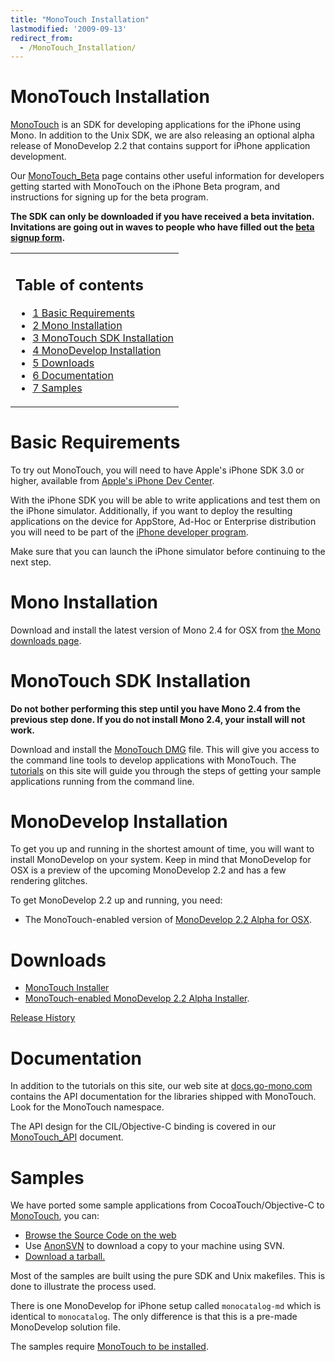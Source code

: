```yaml
---
title: "MonoTouch Installation"
lastmodified: '2009-09-13'
redirect_from:
  - /MonoTouch_Installation/
---
```


MonoTouch Installation
======================

[MonoTouch](/MonoTouch) is an SDK for developing applications for the iPhone using Mono. In addition to the Unix SDK, we are also releasing an optional alpha release of MonoDevelop 2.2 that contains support for iPhone application development.

Our [MonoTouch_Beta](/MonoTouch_Beta) page contains other useful information for developers getting started with MonoTouch on the iPhone Beta program, and instructions for signing up for the beta program.

**The SDK can only be downloaded if you have received a beta invitation. Invitations are going out in waves to people who have filled out the [beta signup form](http://spreadsheets.google.com/viewform?hl=en&formkey=dHRXeFI5b1NjUWdRRkpiSmxkanh6T1E6MA..).**

<table>
<col width="100%" />
<tbody>
<tr class="odd">
<td align="left"><h2>Table of contents</h2>
<ul>
<li><a href="#basic-requirements">1 Basic Requirements</a></li>
<li><a href="#mono-installation">2 Mono Installation</a></li>
<li><a href="#monotouch-sdk-installation">3 MonoTouch SDK Installation</a></li>
<li><a href="#monodevelop-installation">4 MonoDevelop Installation</a></li>
<li><a href="#downloads">5 Downloads</a></li>
<li><a href="#documentation">6 Documentation</a></li>
<li><a href="#samples">7 Samples</a></li>
</ul></td>
</tr>
</tbody>
</table>

Basic Requirements
==================

To try out MonoTouch, you will need to have Apple's iPhone SDK 3.0 or higher, available from [Apple's iPhone Dev Center](http://developer.apple.com/iphone/).

With the iPhone SDK you will be able to write applications and test them on the iPhone simulator. Additionally, if you want to deploy the resulting applications on the device for AppStore, Ad-Hoc or Enterprise distribution you will need to be part of the [iPhone developer program](http://developer.apple.com/iphone/program/).

Make sure that you can launch the iPhone simulator before continuing to the next step.

Mono Installation
=================

Download and install the latest version of Mono 2.4 for OSX from [the Mono downloads page](/download/).

MonoTouch SDK Installation
==========================

**Do not bother performing this step until you have Mono 2.4 from the previous step done. If you do not install Mono 2.4, your install will not work.**

Download and install the [MonoTouch DMG](http://www.go-mono.com/monotouch-download/monotouch-0.9.10-20090913-0.pkg) file. This will give you access to the command line tools to develop applications with MonoTouch. The [tutorials](/MonoTouch_Tutorials) on this site will guide you through the steps of getting your sample applications running from the command line.

MonoDevelop Installation
========================

To get you up and running in the shortest amount of time, you will want to install MonoDevelop on your system. Keep in mind that MonoDevelop for OSX is a preview of the upcoming MonoDevelop 2.2 and has a few rendering glitches.

To get MonoDevelop 2.2 up and running, you need:

-   The MonoTouch-enabled version of [MonoDevelop 2.2 Alpha for OSX](http://go-mono.com/archive/MonoDevelop-MonoTouch-Preview-20090904-0.dmg).

Downloads
=========

-   [MonoTouch Installer](http://www.go-mono.com/monotouch-download/monotouch-0.9.10-20090913-0.pkg)
-   [MonoTouch-enabled MonoDevelop 2.2 Alpha Installer](http://go-mono.com/archive/MonoDevelop-MonoTouch-Preview-20090904-0.dmg).

[Release History](/MonoTouch_ReleaseNotes)

Documentation
=============

In addition to the tutorials on this site, our web site at [docs.go-mono.com](http://docs.go-mono.com/) contains the API documentation for the libraries shipped with MonoTouch. Look for the MonoTouch namespace.

The API design for the CIL/Objective-C binding is covered in our [MonoTouch_API](/MonoTouch_API) document.

Samples
=======

We have ported some sample applications from CocoaTouch/Objective-C to [MonoTouch](/MonoTouch), you can:

-   [Browse the Source Code on the web](http://anonsvn.mono-project.com/viewvc/trunk/monotouch/samples/)
-   Use [AnonSVN](/SourceCodeRepository) to download a copy to your machine using SVN.
-   [Download a tarball.](http://www.go-mono.com/archive/monotouch-samples-2009-09-11.tar.gz)

Most of the samples are built using the pure SDK and Unix makefiles. This is done to illustrate the process used.

There is one MonoDevelop for iPhone setup called `monocatalog-md` which is identical to `monocatalog`. The only difference is that this is a pre-made MonoDevelop solution file.

The samples require [MonoTouch to be installed](/MonoTouch_Installation).
